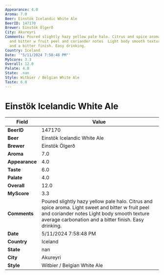 ```yaml
---
Appearance: 4.0
Aroma: 7.0
Beer: Einstök Icelandic White Ale
BeerID: 147170
Brewer: Einstök Ölgerð
City: Akureyri
Comments: Poured slightly hazy yellow pale halo. Citrus and spice aroma. Light sweet
  and bitter w fruit peel and coriander notes  Light body smooth texture average carbonation
  and a bitter finish. Easy drinking.
Country: Iceland
Date: '"5/11/2024 7:58:48 PM"'
MyScore: 3.3
Overall: 12.0
Palate: 4.0
State: .nan
Style: Witbier / Belgian White Ale
Taste: 6.0
---
```


# Einstök Icelandic White Ale

| Field         | Value |
|---------------|-------|
| **BeerID** | 147170 |
| **Beer** | Einstök Icelandic White Ale |
| **Brewer** | Einstök Ölgerð |
| **Aroma** | 7.0 |
| **Appearance** | 4.0 |
| **Taste** | 6.0 |
| **Palate** | 4.0 |
| **Overall** | 12.0 |
| **MyScore** | 3.3 |
| **Comments** | Poured slightly hazy yellow pale halo. Citrus and spice aroma. Light sweet and bitter w fruit peel and coriander notes  Light body smooth texture average carbonation and a bitter finish. Easy drinking. |
| **Date** | 5/11/2024 7:58:48 PM |
| **Country** | Iceland |
| **State** | nan |
| **City** | Akureyri |
| **Style** | Witbier / Belgian White Ale |
